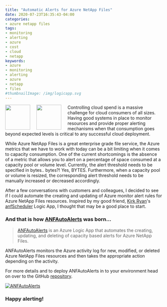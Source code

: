 ```yaml
---
title: "Automatic Alerts for Azure NetApp Files"
date: 2020-07-23T16:35:43-04:00
categories:
- azure netapp files
tags:
- monitoring
- alerting
- azure
- cost
- cloud
- netapp
keywords:
- azure
- monitoring
- alerting
- azure
- netapp
- files
#thumbnailImage: /img/logicapp.svg
---
```

<img src="/img/anf.svg" height="80" align="left" style="margin: 0px 20px 0px 0px;" /><img src="/img/logicapp.svg" height="80" align="left" style="margin: 0px 20px 0px 0px;" />

Controlling cloud spend is a massive challenge for cloud consumers of all sizes. Having good systems in place to monitor resources and provide proper alerting mechanisms when that consumption goes beyond expected levels is critical to any successful cloud deployment.

While Azure NetApp Files is a great enterprise grade file service, the Azure metrics that we have to work with today can be a bit limiting when it comes to capacity consumption. One of the current shortcomings is the absence of a metric that allows you to alert on a percentage of space consumed at a capacity pool or volume level. Currently, the alert threshold needs to be specified in bytes.. bytes?! Yes, BYTES. Furthermore, when a capacity pool or volume is resized, the corresponding alert threshold needs to be manually increased or decreased accordingly.

After a few conversations with customers and colleagues, I decided to see if I could automate the creating and updating of Azure monitor alert rules for Azure NetApp Files resources. Inspired by my good friend, [Kirk Ryan](https://kirkryan.co.uk/)'s [anfScheduler](https://github.com/ANFTechTeam/anfScheduler) Logic App, I thought that may be a good place to start.

### And that is how [ANFAutoAlerts](https://github.com/ANFTechTeam/ANFAutoAlerts) was born...

> [ANFAutoAlerts](https://github.com/ANFTechTeam/ANFAutoAlerts) is an Azure Logic App that automates the creating, updating, and deleting of capacity based alerts for Azure NetApp Files.

<!--more-->
ANFAutoAlerts monitors the Azure activity log for new, modified, or deleted Azure NetApp Files resources and then takes the appropriate action depending on the activity.

For more details and to deploy ANFAutoAlerts in to your environment head on over to the GitHub [repository](https://github.com/ANFTechTeam/ANFAutoAlerts).

[![ANFAutoAlerts](/img/autoalertsthumb.png)](https://github.com/ANFTechTeam/ANFAutoAlerts)

### Happy alerting!


